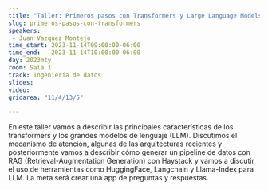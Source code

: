 ```yaml
---
title: "Taller: Primeros pasos con Transformers y Large Language Models (LLM)"
slug: primeros-pasos-con-transformers
speakers:
 - Juan Vazquez Montejo
time_start: 2023-11-14T09:00:00-06:00
time_end:   2023-11-14T10:00:00-06:00
day: 2023mty
room: Sala 1 
track: Ingeniería de datos
slides: 
video: 
gridarea: "11/4/13/5"

---
```


En este taller vamos a describir las principales características de los transformers y los grandes modelos de lenguaje (LLM). Discutimos el mecanismo de atención, algunas de las arquitecturas recientes y posteriormente vamos a describir cómo generar un pipeline de datos con RAG (Retrieval-Augmentation Generation) con Haystack y vamos a discutir el uso de herramientas como HuggingFace, Langchain y Llama-Index para LLM. La meta será crear una app de preguntas y respuestas.

